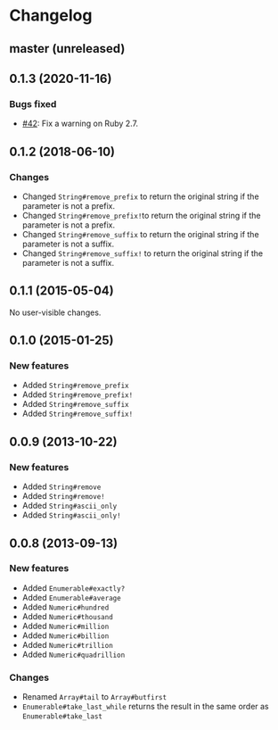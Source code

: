 # Changelog

## master (unreleased)

## 0.1.3 (2020-11-16)

### Bugs fixed

* [#42](https://github.com/bbatsov/powerpack/pull/42): Fix a warning on Ruby 2.7.

## 0.1.2 (2018-06-10)

### Changes

* Changed `String#remove_prefix` to return the original string if the parameter is not a prefix.
* Changed `String#remove_prefix!`to return the original string if the parameter is not a prefix.
* Changed `String#remove_suffix` to return the original string if the parameter is not a suffix.
* Changed `String#remove_suffix!` to return the original string if the parameter is not a suffix.

## 0.1.1 (2015-05-04)

No user-visible changes.

## 0.1.0 (2015-01-25)

### New features

* Added `String#remove_prefix`
* Added `String#remove_prefix!`
* Added `String#remove_suffix`
* Added `String#remove_suffix!`

## 0.0.9 (2013-10-22)

### New features

* Added `String#remove`
* Added `String#remove!`
* Added `String#ascii_only`
* Added `String#ascii_only!`

## 0.0.8 (2013-09-13)

### New features

* Added `Enumerable#exactly?`
* Added `Enumerable#average`
* Added `Numeric#hundred`
* Added `Numeric#thousand`
* Added `Numeric#million`
* Added `Numeric#billion`
* Added `Numeric#trillion`
* Added `Numeric#quadrillion`

### Changes

* Renamed `Array#tail` to `Array#butfirst`
* `Enumerable#take_last_while` returns the result in the same order as `Enumerable#take_last`

